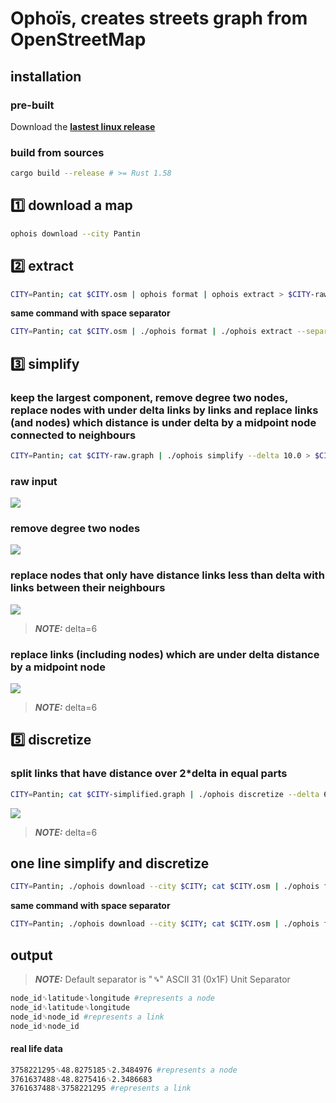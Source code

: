 # Ophoïs, creates streets graph from OpenStreetMap

## installation

### pre-built

Download the
[**lastest linux release**](https://github.com/ethicnology/ophois/releases)

### build from sources

```sh
cargo build --release # >= Rust 1.58
```

## :one: download a map

```sh
ophois download --city Pantin
```

## :two: extract

```sh
CITY=Pantin; cat $CITY.osm | ophois format | ophois extract > $CITY-raw.graph
```

**same command with space separator**

```sh
CITY=Pantin; cat $CITY.osm | ./ophois format | ./ophois extract --separator ' ' > $CITY-raw.graph
```

## :three: simplify

### keep the largest component, remove degree two nodes, replace nodes with under delta links by links and replace links (and nodes) which distance is under delta by a midpoint node connected to neighbours

```sh
CITY=Pantin; cat $CITY-raw.graph | ./ophois simplify --delta 10.0 > $CITY-simplified.graph
```

### raw input

![](https://github.com/ethicnology/osmtograph/blob/main/datasets/cailles.png)

### remove degree two nodes

![](https://github.com/ethicnology/osmtograph/blob/main/datasets/test_remove_degree_two_nodes_after.png)

### replace nodes that only have distance links less than delta with links between their neighbours

![](https://github.com/ethicnology/osmtograph/blob/main/datasets/test_remove_under_delta_nodes_after_delta=6.png)

> **_NOTE:_** delta=6

### replace links (including nodes) which are under delta distance by a midpoint node

![](https://github.com/ethicnology/osmtograph/blob/main/datasets/test_remove_under_delta_links_after_delta=6.png)

> **_NOTE:_** delta=6

## :five: discretize

### split links that have distance over 2*delta in equal parts

```sh
CITY=Pantin; cat $CITY-simplified.graph | ./ophois discretize --delta 6.0 > $CITY-discretized.graph
```

![](https://github.com/ethicnology/osmtograph/blob/main/datasets/test_discretize_after_delta=6.png)

> **_NOTE:_** delta=6

## one line simplify and discretize

```sh
CITY=Pantin; ./ophois download --city $CITY; cat $CITY.osm | ./ophois format | ./ophois extract | ./ophois simplify --delta 10 | ./ophois discretize --delta 5 > $CITY.graph
```

**same command with space separator**

```sh
CITY=Pantin; ./ophois download --city $CITY; cat $CITY.osm | ./ophois format | ./ophois extract -s ' ' | ./ophois simplify -s ' ' -d 10 | ./ophois discretize -s ' ' -d 5 > $CITY.graph
```

## output

> **_NOTE:_** Default separator is "**␟**" ASCII 31 (0x1F) Unit Separator

```sh
node_id␟latitude␟longitude #represents a node
node_id␟latitude␟longitude
node_id␟node_id #represents a link
node_id␟node_id
```

#### real life data

```sh
3758221295␟48.8275185␟2.3484976 #represents a node
3761637488␟48.8275416␟2.3486683
3761637488␟3758221295 #represents a link
```
